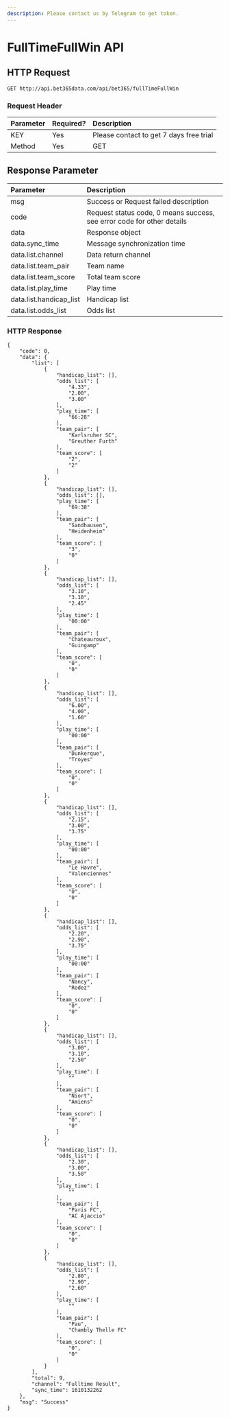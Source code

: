 ```yaml
---
description: Please contact us by Telegram to get token.
---
```


# FullTimeFullWin API

## HTTP Request

`GET http://api.bet365data.com/api/bet365/fullTimeFullWin`

### 

### Request Header

| Parameter | Required? | Description |
| :--- | :--- | :--- |
| KEY | Yes | Please contact to get 7 days free trial |
| Method | Yes | GET |

## Response Parameter

| Parameter | Description |
| :--- | :--- |
| msg | Success or Request failed description |
| code | Request status code, 0 means success, see error code for other details |
| data | Response object |
| data.sync\_time | Message synchronization time |
| data.list.channel | Data return channel |
| data.list.team\_pair | Team name |
| data.list.team\_score | Total team score |
| data.list.play\_time | Play time |
| data.list.handicap\_list | Handicap list |
| data.list.odds\_list | Odds list |

### HTTP Response

```text
{
    "code": 0,
    "data": {
        "list": [
            {
                "handicap_list": [],
                "odds_list": [
                    "4.33",
                    "2.00",
                    "3.00"
                ],
                "play_time": [
                    "66:28"
                ],
                "team_pair": [
                    "Karlsruher SC",
                    "Greuther Furth"
                ],
                "team_score": [
                    "2",
                    "2"
                ]
            },
            {
                "handicap_list": [],
                "odds_list": [],
                "play_time": [
                    "69:38"
                ],
                "team_pair": [
                    "Sandhausen",
                    "Heidenheim"
                ],
                "team_score": [
                    "3",
                    "0"
                ]
            },
            {
                "handicap_list": [],
                "odds_list": [
                    "3.10",
                    "3.10",
                    "2.45"
                ],
                "play_time": [
                    "00:00"
                ],
                "team_pair": [
                    "Chateauroux",
                    "Guingamp"
                ],
                "team_score": [
                    "0",
                    "0"
                ]
            },
            {
                "handicap_list": [],
                "odds_list": [
                    "6.00",
                    "4.00",
                    "1.60"
                ],
                "play_time": [
                    "00:00"
                ],
                "team_pair": [
                    "Dunkerque",
                    "Troyes"
                ],
                "team_score": [
                    "0",
                    "0"
                ]
            },
            {
                "handicap_list": [],
                "odds_list": [
                    "2.15",
                    "3.00",
                    "3.75"
                ],
                "play_time": [
                    "00:00"
                ],
                "team_pair": [
                    "Le Havre",
                    "Valenciennes"
                ],
                "team_score": [
                    "0",
                    "0"
                ]
            },
            {
                "handicap_list": [],
                "odds_list": [
                    "2.20",
                    "2.90",
                    "3.75"
                ],
                "play_time": [
                    "00:00"
                ],
                "team_pair": [
                    "Nancy",
                    "Rodez"
                ],
                "team_score": [
                    "0",
                    "0"
                ]
            },
            {
                "handicap_list": [],
                "odds_list": [
                    "3.00",
                    "3.10",
                    "2.50"
                ],
                "play_time": [
                    ""
                ],
                "team_pair": [
                    "Niort",
                    "Amiens"
                ],
                "team_score": [
                    "0",
                    "0"
                ]
            },
            {
                "handicap_list": [],
                "odds_list": [
                    "2.30",
                    "3.00",
                    "3.50"
                ],
                "play_time": [
                    ""
                ],
                "team_pair": [
                    "Paris FC",
                    "AC Ajaccio"
                ],
                "team_score": [
                    "0",
                    "0"
                ]
            },
            {
                "handicap_list": [],
                "odds_list": [
                    "2.80",
                    "2.90",
                    "2.60"
                ],
                "play_time": [
                    ""
                ],
                "team_pair": [
                    "Pau",
                    "Chambly Thelle FC"
                ],
                "team_score": [
                    "0",
                    "0"
                ]
            }
        ],
        "total": 9,
        "channel": "Fulltime Result",
        "sync_time": 1610132262
    },
    "msg": "Success"
}
```

